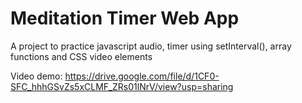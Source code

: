 # Meditation Timer Web App

A project to practice javascript audio, timer using setInterval(), array functions and CSS video elements

Video demo: https://drive.google.com/file/d/1CF0-SFC_hhhGSvZs5xCLMF_ZRs01lNrV/view?usp=sharing